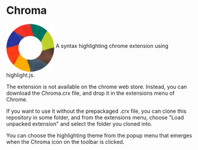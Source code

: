 # Chroma
<img src="https://raw.githubusercontent.com/adamantmc/chroma/master/icon128.png" align="middle">
A syntax highlighting chrome extension using highlight.js.

The extension is not available on the chrome web store. Instead, you can 
download the Chroma.crx file, and drop it in the extensions menu of Chrome.

If you want to use it without the prepackaged .crx file, you can clone this
repository in some folder, and from the extensions menu, choose "Load unpacked
extension" and select the folder you cloned into.

You can choose the highlighting theme from the popup menu that emerges when
the Chroma icon on the toolbar is clicked. 
